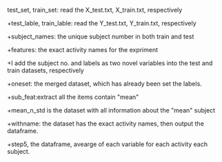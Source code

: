 test_set, train_set: read the X_test.txt, X_train.txt, respectively

 +test_lable, train_lable: read the Y_test.txt, Y_train.txt, respectively
 
 +subject_names: the unique subject number in both train and test
 
 +features: the exact activity names for the expriment
 
 +I add the subject no. and labels as two novel variables into the test and train datasets, respectively
 
 +oneset: the merged dataset, which has already been set the labels.
 
 +sub_feat:extract all the  items contain "mean"
 
 +mean_n_std is the dataset with all information about the "mean" subject
 
 +withname: the dataset has the exact activity names, then output the dataframe.
 
 +step5, the dataframe, avearge of each variable for each activity each subject.


